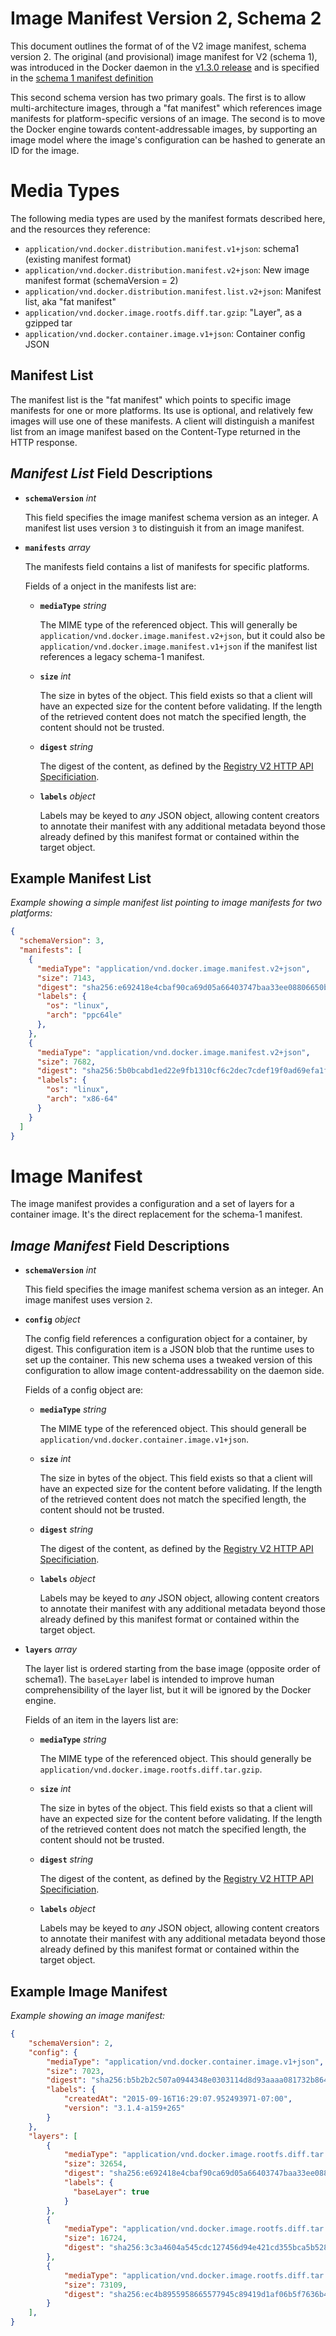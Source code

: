 # Image Manifest Version 2, Schema 2

This document outlines the format of of the V2 image manifest, schema version 2.
The original (and provisional) image manifest for V2 (schema 1), was introduced
in the Docker daemon in the [v1.3.0
release](https://github.com/docker/docker/commit/9f482a66ab37ec396ac61ed0c00d59122ac07453)
and is specified in the [schema 1 manifest definition](./manifest-v2-1.md)

This second schema version has two primary goals. The first is to allow
multi-architecture images, through a "fat manifest" which references image
manifests for platform-specific versions of an image. The second is to
move the Docker engine towards content-addressable images, by supporting
an image model where the image's configuration can be hashed to generate
an ID for the image.

# Media Types

The following media types are used by the manifest formats described here, and
the resources they reference:

- `application/vnd.docker.distribution.manifest.v1+json`: schema1 (existing manifest format)
- `application/vnd.docker.distribution.manifest.v2+json`: New image manifest format (schemaVersion = 2)
- `application/vnd.docker.distribution.manifest.list.v2+json`: Manifest list, aka "fat manifest"
- `application/vnd.docker.image.rootfs.diff.tar.gzip`: "Layer", as a gzipped tar
- `application/vnd.docker.container.image.v1+json`: Container config JSON

## Manifest List

The manifest list is the "fat manifest" which points to specific image manifests
for one or more platforms. Its use is optional, and relatively few images will
use one of these manifests. A client will distinguish a manifest list from an
image manifest based on the Content-Type returned in the HTTP response.

## *Manifest List* Field Descriptions

- **`schemaVersion`** *int*
	
  This field specifies the image manifest schema version as an integer. A
  manifest list uses version `3` to distinguish it from an image manifest.

- **`manifests`** *array*

    The manifests field contains a list of manifests for specific platforms.

    Fields of a onject in the manifests list are:
    
    - **`mediaType`** *string*
    
        The MIME type of the referenced object. This will generally be
        `application/vnd.docker.image.manifest.v2+json`, but it could also
        be `application/vnd.docker.image.manifest.v1+json` if the manifest
        list references a legacy schema-1 manifest.
    
    - **`size`** *int*
    
        The size in bytes of the object. This field exists so that a client
        will have an expected size for the content before validating. If the
        length of the retrieved content does not match the specified length,
        the content should not be trusted.
    
    - **`digest`** *string*

        The digest of the content, as defined by the
        [Registry V2 HTTP API Specificiation](https://docs.docker.com/registry/spec/api/#digest-parameter).

    - **`labels`** *object*

        Labels may be keyed to *any* JSON object, allowing content creators to
        annotate their manifest with any additional metadata beyond those already
        defined by this manifest format or contained within the target object. 

## Example Manifest List

*Example showing a simple manifest list pointing to image manifests for two platforms:*
```json
{
  "schemaVersion": 3,
  "manifests": [
    {
      "mediaType": "application/vnd.docker.image.manifest.v2+json",
      "size": 7143,
      "digest": "sha256:e692418e4cbaf90ca69d05a66403747baa33ee08806650b51fab815ad7fc331f",
      "labels": {
        "os": "linux",
        "arch": "ppc64le"
      },
    },
    {
      "mediaType": "application/vnd.docker.image.manifest.v2+json",
      "size": 7682,
      "digest": "sha256:5b0bcabd1ed22e9fb1310cf6c2dec7cdef19f0ad69efa1f392e94a4333501270",
      "labels": {
        "os": "linux",
        "arch": "x86-64"
      }
    }
  ]
}
```

# Image Manifest

The image manifest provides a configuration and a set of layers for a container
image. It's the direct replacement for the schema-1 manifest.

## *Image Manifest* Field Descriptions

- **`schemaVersion`** *int*
	
  This field specifies the image manifest schema version as an integer. An
  image manifest uses version `2`.

- **`config`** *object*

    The config field references a configuration object for a container, by
    digest. This configuration item is a JSON blob that the runtime uses
    to set up the container. This new schema uses a tweaked version
    of this configuration to allow image content-addressability on the
    daemon side.

    Fields of a config object are:
    
    - **`mediaType`** *string*
    
        The MIME type of the referenced object. This should generall be
        `application/vnd.docker.container.image.v1+json`.
    
    - **`size`** *int*
    
        The size in bytes of the object. This field exists so that a client
        will have an expected size for the content before validating. If the
        length of the retrieved content does not match the specified length,
        the content should not be trusted.
    
    - **`digest`** *string*

        The digest of the content, as defined by the
        [Registry V2 HTTP API Specificiation](https://docs.docker.com/registry/spec/api/#digest-parameter).

    - **`labels`** *object*

        Labels may be keyed to *any* JSON object, allowing content creators to
        annotate their manifest with any additional metadata beyond those already
        defined by this manifest format or contained within the target object.

- **`layers`** *array*

    The layer list is ordered starting from the base image (opposite order of schema1).
    The `baseLayer` label is intended to improve human comprehensibility of the layer
    list, but it will be ignored by the Docker engine.

    Fields of an item in the layers list are:
    
    - **`mediaType`** *string*
    
        The MIME type of the referenced object. This should
        generally be `application/vnd.docker.image.rootfs.diff.tar.gzip`.
    
    - **`size`** *int*
    
        The size in bytes of the object. This field exists so that a client
        will have an expected size for the content before validating. If the
        length of the retrieved content does not match the specified length,
        the content should not be trusted.
    
    - **`digest`** *string*

        The digest of the content, as defined by the
        [Registry V2 HTTP API Specificiation](https://docs.docker.com/registry/spec/api/#digest-parameter).

    - **`labels`** *object*

        Labels may be keyed to *any* JSON object, allowing content creators to
        annotate their manifest with any additional metadata beyond those already
        defined by this manifest format or contained within the target object. 

## Example Image Manifest

*Example showing an image manifest:*
```json
{
    "schemaVersion": 2,
    "config": {
        "mediaType": "application/vnd.docker.container.image.v1+json",
        "size": 7023,
        "digest": "sha256:b5b2b2c507a0944348e0303114d8d93aaaa081732b86451d9bce1f432a537bc7",
        "labels": {
            "createdAt": "2015-09-16T16:29:07.952493971-07:00",
            "version": "3.1.4-a159+265"
        }
    },
    "layers": [
        {
            "mediaType": "application/vnd.docker.image.rootfs.diff.tar.gzip",
            "size": 32654,
            "digest": "sha256:e692418e4cbaf90ca69d05a66403747baa33ee08806650b51fab815ad7fc331f",
            "labels": {
              "baseLayer": true
            }
        },
        {
            "mediaType": "application/vnd.docker.image.rootfs.diff.tar.gzip",
            "size": 16724,
            "digest": "sha256:3c3a4604a545cdc127456d94e421cd355bca5b528f4a9c1905b15da2eb4a4c6b"
        },
        {
            "mediaType": "application/vnd.docker.image.rootfs.diff.tar.gzip",
            "size": 73109,
            "digest": "sha256:ec4b8955958665577945c89419d1af06b5f7636b4ac3da7f12184802ad867736"
        }
    ],
}
```
